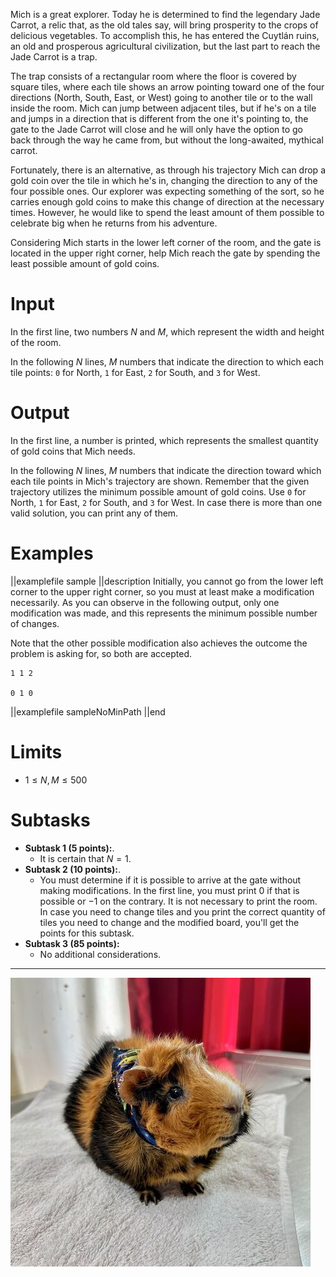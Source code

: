 Mich is a great explorer. Today he is determined to find the legendary Jade Carrot, a relic that, as the old tales say, will bring prosperity to the crops of delicious vegetables. To accomplish this, he has entered the Cuytlán ruins, an old and prosperous agricultural civilization, but the last part to reach the Jade Carrot is a trap.

The trap consists of a rectangular room where the floor is covered by square tiles, where each tile shows an arrow pointing toward one of the four directions (North, South, East, or West) going to another tile or to the wall inside the room. Mich can jump between adjacent tiles, but if he's on a tile and jumps in a direction that is different from the one it's pointing to, the gate to the Jade Carrot will close and he will only have the option to go back through the way he came from, but without the long-awaited, mythical carrot.

Fortunately, there is an alternative, as through his trajectory Mich can drop a gold coin over the tile in which he's in, changing the direction to any of the four possible ones. Our explorer was expecting something of the sort, so he carries enough gold coins to make this change of direction at the necessary times. However, he would like to spend the least amount of them possible to celebrate big when he returns from his adventure.

Considering Mich starts in the lower left corner of the room, and the gate is located in the upper right corner, help Mich reach the gate by spending the least possible amount of gold coins.

# Input

In the first line, two numbers $N$ and $M$, which represent the width and height of the room.

In the following $N$ lines, $M$ numbers that indicate the direction to which each tile points: `0` for North, `1` for East, `2` for South, and `3` for West.

# Output

In the first line, a number is printed, which represents the smallest quantity of gold coins that Mich needs.

In the following $N$ lines, $M$ numbers that indicate the direction toward which each tile points in Mich's trajectory are shown. Remember that the given trajectory utilizes the minimum possible amount of gold coins. Use `0` for North, `1` for East, `2` for South, and `3` for West. In case there is more than one valid solution, you can print any of them.

# Examples

||examplefile
sample
||description
Initially, you cannot go from the lower left corner to the upper right corner, so you must at least make a modification necessarily. As you can observe in the following output, only one modification was made, and this represents the minimum possible number of changes.

Note that the other possible modification also achieves the outcome the problem is asking for, so both are accepted.

```
1 1 2

0 1 0
```

||examplefile
sampleNoMinPath
||end

# Limits

- $1 \leq N, M \leq 500$

# Subtasks

- **Subtask 1 (5 points):**.
  - It is certain that $N = 1$.
- **Subtask 2 (10 points):**.
  - You must determine if it is possible to arrive at the gate without making modifications. In the first line, you must print $0$ if that is possible or $-1$ on the contrary. It is not necessary to print the room. In case you need to change tiles and you print the correct quantity of tiles you need to change and the modified board, you'll get the points for this subtask.
- **Subtask 3 (85 points):**
  - No additional considerations.

---

![](explorador.jpeg 'Mich the explorer.')
